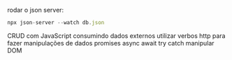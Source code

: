 rodar o json server: 
```js
npx json-server --watch db.json
```

CRUD com JavaScript consumindo dados externos
utilizar verbos http para fazer manipulações de dados
promises
async await
try catch
manipular DOM



